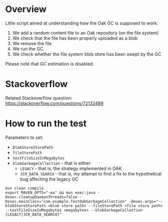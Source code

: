 # Overview

Little script aimed at understanding how the Oak GC is supposed to work.

1. We add a random content file to an Oak repository (on the file system)
2. We check that the file has been properly uploaded as a blob
3. We remove the file
4. We run the GC
5. We check whether the file system blob store has been swept by the GC

Please note that GC estimation is disabled.

# Stackoverflow

Related Stackoverflow question: https://stackoverflow.com/questions/72132489

# How to run the test

Parameters to set:

* `blobStoreStorePath`
* `fileStorePath`
* `testFileSizeInMegabytes`
* `blobGarbageCollection` - that is either:
    * `LEGACY` - that is, the strategy implemented in OAK
    * `JCR_DATA_SEARCH` - that is, my attempt to find a fix to the hypothetical bug affecting the legacy GC

```
mvn clean compile
export MAVEN_OPTS="-ea" && mvn exec:java -Dexec.cleanupDaemonThreads=false -Dexec.mainClass="com.example.TestOakGarbageCollection" -Dexec.args="--blobStoreStorePath <blob store path> --fileStorePath <file store path> --testFileSizeInMegabytes <megabytes> --blobGarbageCollection [LEGACY|JCR_DATA_SEARCH]"
```
